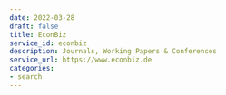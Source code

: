 ```yaml
---
date: 2022-03-28
draft: false
title: EconBiz
service_id: econbiz
description: Journals, Working Papers & Conferences
service_url: https://www.econbiz.de
categories:
- search
---
```



